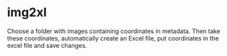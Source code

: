 # img2xl
Choose a folder with images containing coordinates in metadata. Then take these coordinates, automatically create an Excel file, put coordinates in the excel file and save changes.
